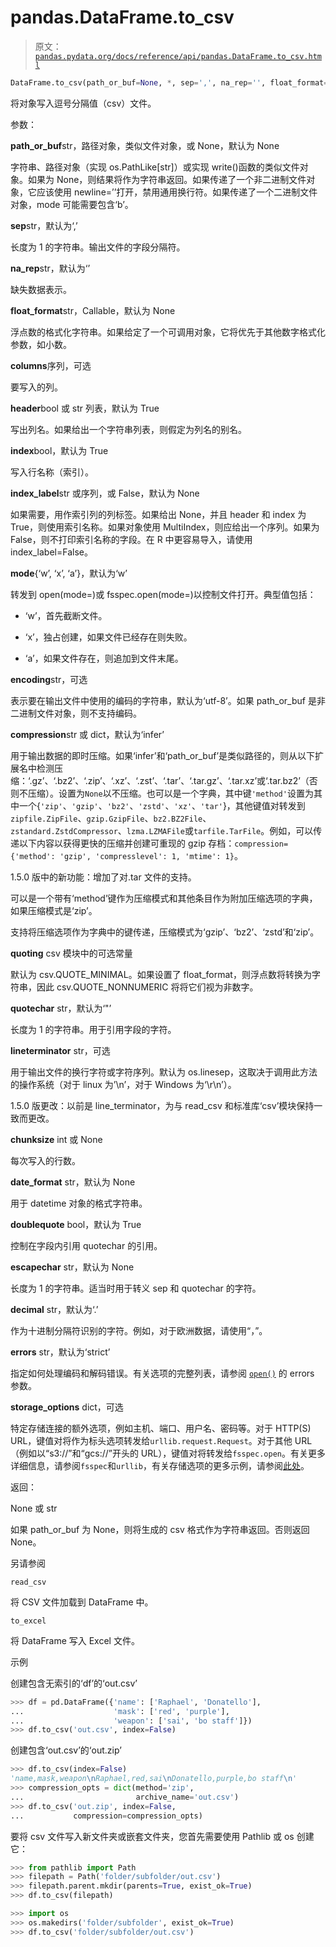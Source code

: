# pandas.DataFrame.to_csv

> 原文：[`pandas.pydata.org/docs/reference/api/pandas.DataFrame.to_csv.html`](https://pandas.pydata.org/docs/reference/api/pandas.DataFrame.to_csv.html)

```py
DataFrame.to_csv(path_or_buf=None, *, sep=',', na_rep='', float_format=None, columns=None, header=True, index=True, index_label=None, mode='w', encoding=None, compression='infer', quoting=None, quotechar='"', lineterminator=None, chunksize=None, date_format=None, doublequote=True, escapechar=None, decimal='.', errors='strict', storage_options=None)
```

将对象写入逗号分隔值（csv）文件。

参数：

**path_or_buf**str，路径对象，类似文件对象，或 None，默认为 None

字符串、路径对象（实现 os.PathLike[str]）或实现 write()函数的类似文件对象。如果为 None，则结果将作为字符串返回。如果传递了一个非二进制文件对象，它应该使用 newline=’’打开，禁用通用换行符。如果传递了一个二进制文件对象，mode 可能需要包含‘b’。

**sep**str，默认为‘,’

长度为 1 的字符串。输出文件的字段分隔符。

**na_rep**str，默认为‘’

缺失数据表示。

**float_format**str，Callable，默认为 None

浮点数的格式化字符串。如果给定了一个可调用对象，它将优先于其他数字格式化参数，如小数。

**columns**序列，可选

要写入的列。

**header**bool 或 str 列表，默认为 True

写出列名。如果给出一个字符串列表，则假定为列名的别名。

**index**bool，默认为 True

写入行名称（索引）。

**index_label**str 或序列，或 False，默认为 None

如果需要，用作索引列的列标签。如果给出 None，并且 header 和 index 为 True，则使用索引名称。如果对象使用 MultiIndex，则应给出一个序列。如果为 False，则不打印索引名称的字段。在 R 中更容易导入，请使用 index_label=False。

**mode**{‘w’, ‘x’, ‘a’}，默认为‘w’

转发到 open(mode=)或 fsspec.open(mode=)以控制文件打开。典型值包括：

+   ‘w’，首先截断文件。

+   ‘x’，独占创建，如果文件已经存在则失败。

+   ‘a’，如果文件存在，则追加到文件末尾。

**encoding**str，可选

表示要在输出文件中使用的编码的字符串，默认为‘utf-8’。如果 path_or_buf 是非二进制文件对象，则不支持编码。

**compression**str 或 dict，默认为‘infer’

用于输出数据的即时压缩。如果‘infer’和‘path_or_buf’是类似路径的，则从以下扩展名中检测压缩：‘.gz’、‘.bz2’、‘.zip’、‘.xz’、‘.zst’、‘.tar’、‘.tar.gz’、‘.tar.xz’或‘.tar.bz2’（否则不压缩）。设置为`None`以不压缩。也可以是一个字典，其中键`'method'`设置为其中一个{`'zip'`、`'gzip'`、`'bz2'`、`'zstd'`、`'xz'`、`'tar'`}，其他键值对转发到`zipfile.ZipFile`、`gzip.GzipFile`、`bz2.BZ2File`、`zstandard.ZstdCompressor`、`lzma.LZMAFile`或`tarfile.TarFile`。例如，可以传递以下内容以获得更快的压缩并创建可重现的 gzip 存档：`compression={'method': 'gzip', 'compresslevel': 1, 'mtime': 1}`。

1.5.0 版中的新功能：增加了对.tar 文件的支持。

可以是一个带有‘method’键作为压缩模式和其他条目作为附加压缩选项的字典，如果压缩模式是‘zip’。

支持将压缩选项作为字典中的键传递，压缩模式为‘gzip’、‘bz2’、‘zstd’和‘zip’。

**quoting** csv 模块中的可选常量

默认为 csv.QUOTE_MINIMAL。如果设置了 float_format，则浮点数将转换为字符串，因此 csv.QUOTE_NONNUMERIC 将将它们视为非数字。

**quotechar** str，默认为‘"’

长度为 1 的字符串。用于引用字段的字符。

**lineterminator** str，可选

用于输出文件的换行字符或字符序列。默认为 os.linesep，这取决于调用此方法的操作系统（对于 linux 为’\n’，对于 Windows 为‘\r\n’）。

1.5.0 版更改：以前是 line_terminator，为与 read_csv 和标准库‘csv’模块保持一致而更改。

**chunksize** int 或 None

每次写入的行数。

**date_format** str，默认为 None

用于 datetime 对象的格式字符串。

**doublequote** bool，默认为 True

控制在字段内引用 quotechar 的引用。

**escapechar** str，默认为 None

长度为 1 的字符串。适当时用于转义 sep 和 quotechar 的字符。

**decimal** str，默认为‘.’

作为十进制分隔符识别的字符。例如，对于欧洲数据，请使用“，”。

**errors** str，默认为‘strict’

指定如何处理编码和解码错误。有关选项的完整列表，请参阅 [`open()`](https://docs.python.org/3/library/functions.html#open "(in Python v3.12)") 的 errors 参数。

**storage_options** dict，可选

特定存储连接的额外选项，例如主机、端口、用户名、密码等。对于 HTTP(S) URL，键值对将作为标头选项转发给`urllib.request.Request`。对于其他 URL（例如以“s3://”和“gcs://”开头的 URL），键值对将转发给`fsspec.open`。有关更多详细信息，请参阅`fsspec`和`urllib`，有关存储选项的更多示例，请参阅[此处](https://pandas.pydata.org/docs/user_guide/io.html?highlight=storage_options#reading-writing-remote-files)。

返回：

None 或 str

如果 path_or_buf 为 None，则将生成的 csv 格式作为字符串返回。否则返回 None。

另请参阅

`read_csv`

将 CSV 文件加载到 DataFrame 中。

`to_excel`

将 DataFrame 写入 Excel 文件。

示例

创建包含无索引的‘df’的‘out.csv’

```py
>>> df = pd.DataFrame({'name': ['Raphael', 'Donatello'],
...                    'mask': ['red', 'purple'],
...                    'weapon': ['sai', 'bo staff']})
>>> df.to_csv('out.csv', index=False) 
```

创建包含‘out.csv’的‘out.zip’

```py
>>> df.to_csv(index=False)
'name,mask,weapon\nRaphael,red,sai\nDonatello,purple,bo staff\n'
>>> compression_opts = dict(method='zip',
...                         archive_name='out.csv')  
>>> df.to_csv('out.zip', index=False,
...           compression=compression_opts) 
```

要将 csv 文件写入新文件夹或嵌套文件夹，您首先需要使用 Pathlib 或 os 创建它：

```py
>>> from pathlib import Path  
>>> filepath = Path('folder/subfolder/out.csv')  
>>> filepath.parent.mkdir(parents=True, exist_ok=True)  
>>> df.to_csv(filepath) 
```

```py
>>> import os  
>>> os.makedirs('folder/subfolder', exist_ok=True)  
>>> df.to_csv('folder/subfolder/out.csv') 
```
